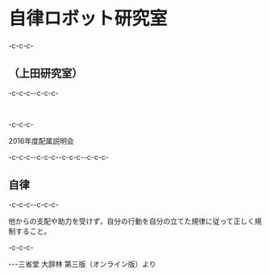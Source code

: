 <h1 style="font-size:250%">自律ロボット研究室</h1>-c-c-c-<h2>（上田研究室） </h2>-c-c-c--c-c-c-<p>&nbsp;</p>-c-c-c-<p>2016年度配属説明会</p>-c-c-c--c-c-c-<!--nextpage-->-c-c-c--c-c-c-<h2>自律</h2>-c-c-c--c-c-c-<p>他からの支配や助力を受けず，自分の行動を自分の立てた規律に従って正しく規制すること。 </p>-c-c-c-<p>---三省堂 大辞林 第三版（オンライン版）より</p>
